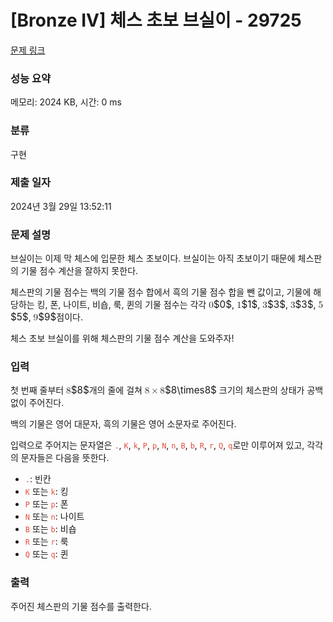# [Bronze IV] 체스 초보 브실이 - 29725 

[문제 링크](https://www.acmicpc.net/problem/29725) 

### 성능 요약

메모리: 2024 KB, 시간: 0 ms

### 분류

구현

### 제출 일자

2024년 3월 29일 13:52:11

### 문제 설명

<p>브실이는 이제 막 체스에 입문한 체스 초보이다. 브실이는 아직 초보이기 때문에 체스판의 기물 점수 계산을 잘하지 못한다.</p>

<p>체스판의 기물 점수는 백의 기물 점수 합에서 흑의 기물 점수 합을 뺀 값이고, 기물에 해당하는 킹, 폰, 나이트, 비숍, 룩, 퀸의 기물 점수는 각각 <mjx-container class="MathJax" jax="CHTML" style="font-size: 109%; position: relative;"><mjx-math class="MJX-TEX" aria-hidden="true"><mjx-mn class="mjx-n"><mjx-c class="mjx-c30"></mjx-c></mjx-mn></mjx-math><mjx-assistive-mml unselectable="on" display="inline"><math xmlns="http://www.w3.org/1998/Math/MathML"><mn>0</mn></math></mjx-assistive-mml><span aria-hidden="true" class="no-mathjax mjx-copytext">$0$</span></mjx-container>, <mjx-container class="MathJax" jax="CHTML" style="font-size: 109%; position: relative;"><mjx-math class="MJX-TEX" aria-hidden="true"><mjx-mn class="mjx-n"><mjx-c class="mjx-c31"></mjx-c></mjx-mn></mjx-math><mjx-assistive-mml unselectable="on" display="inline"><math xmlns="http://www.w3.org/1998/Math/MathML"><mn>1</mn></math></mjx-assistive-mml><span aria-hidden="true" class="no-mathjax mjx-copytext">$1$</span></mjx-container>, <mjx-container class="MathJax" jax="CHTML" style="font-size: 109%; position: relative;"><mjx-math class="MJX-TEX" aria-hidden="true"><mjx-mn class="mjx-n"><mjx-c class="mjx-c33"></mjx-c></mjx-mn></mjx-math><mjx-assistive-mml unselectable="on" display="inline"><math xmlns="http://www.w3.org/1998/Math/MathML"><mn>3</mn></math></mjx-assistive-mml><span aria-hidden="true" class="no-mathjax mjx-copytext">$3$</span></mjx-container>, <mjx-container class="MathJax" jax="CHTML" style="font-size: 109%; position: relative;"><mjx-math class="MJX-TEX" aria-hidden="true"><mjx-mn class="mjx-n"><mjx-c class="mjx-c33"></mjx-c></mjx-mn></mjx-math><mjx-assistive-mml unselectable="on" display="inline"><math xmlns="http://www.w3.org/1998/Math/MathML"><mn>3</mn></math></mjx-assistive-mml><span aria-hidden="true" class="no-mathjax mjx-copytext">$3$</span></mjx-container>, <mjx-container class="MathJax" jax="CHTML" style="font-size: 109%; position: relative;"><mjx-math class="MJX-TEX" aria-hidden="true"><mjx-mn class="mjx-n"><mjx-c class="mjx-c35"></mjx-c></mjx-mn></mjx-math><mjx-assistive-mml unselectable="on" display="inline"><math xmlns="http://www.w3.org/1998/Math/MathML"><mn>5</mn></math></mjx-assistive-mml><span aria-hidden="true" class="no-mathjax mjx-copytext">$5$</span></mjx-container>, <mjx-container class="MathJax" jax="CHTML" style="font-size: 109%; position: relative;"><mjx-math class="MJX-TEX" aria-hidden="true"><mjx-mn class="mjx-n"><mjx-c class="mjx-c39"></mjx-c></mjx-mn></mjx-math><mjx-assistive-mml unselectable="on" display="inline"><math xmlns="http://www.w3.org/1998/Math/MathML"><mn>9</mn></math></mjx-assistive-mml><span aria-hidden="true" class="no-mathjax mjx-copytext">$9$</span></mjx-container>점이다. </p>

<p>체스 초보 브실이를 위해 체스판의 기물 점수 계산을 도와주자! </p>

### 입력 

 <p>첫 번째 줄부터 <mjx-container class="MathJax" jax="CHTML" style="font-size: 109%; position: relative;"><mjx-math class="MJX-TEX" aria-hidden="true"><mjx-mn class="mjx-n"><mjx-c class="mjx-c38"></mjx-c></mjx-mn></mjx-math><mjx-assistive-mml unselectable="on" display="inline"><math xmlns="http://www.w3.org/1998/Math/MathML"><mn>8</mn></math></mjx-assistive-mml><span aria-hidden="true" class="no-mathjax mjx-copytext">$8$</span></mjx-container>개의 줄에 걸쳐 <mjx-container class="MathJax" jax="CHTML" style="font-size: 109%; position: relative;"><mjx-math class="MJX-TEX" aria-hidden="true"><mjx-mn class="mjx-n"><mjx-c class="mjx-c38"></mjx-c></mjx-mn><mjx-mo class="mjx-n" space="3"><mjx-c class="mjx-cD7"></mjx-c></mjx-mo><mjx-mn class="mjx-n" space="3"><mjx-c class="mjx-c38"></mjx-c></mjx-mn></mjx-math><mjx-assistive-mml unselectable="on" display="inline"><math xmlns="http://www.w3.org/1998/Math/MathML"><mn>8</mn><mo>×</mo><mn>8</mn></math></mjx-assistive-mml><span aria-hidden="true" class="no-mathjax mjx-copytext">$8\times8$</span></mjx-container> 크기의 체스판의 상태가 공백 없이 주어진다.</p>

<p>백의 기물은 영어 대문자, 흑의 기물은 영어 소문자로 주어진다.</p>

<p>입력으로 주어지는 문자열은 <span style="color:#e74c3c;"><code>.</code></span>, <span style="color:#e74c3c;"><code>K</code></span>, <span style="color:#e74c3c;"><code>k</code></span>, <span style="color:#e74c3c;"><code>P</code></span>, <span style="color:#e74c3c;"><code>p</code></span>, <span style="color:#e74c3c;"><code>N</code></span>, <span style="color:#e74c3c;"><code>n</code></span>, <span style="color:#e74c3c;"><code>B</code></span>, <span style="color:#e74c3c;"><code>b</code></span>, <span style="color:#e74c3c;"><code>R</code></span>, <span style="color:#e74c3c;"><code>r</code></span>, <span style="color:#e74c3c;"><code>Q</code></span>, <span style="color:#e74c3c;"><code>q</code></span>로만 이루어져 있고, 각각의 문자들은 다음을 뜻한다.</p>

<ul>
	<li><span style="color:#e74c3c;"><code>.</code></span>: 빈칸</li>
	<li><span style="color:#e74c3c;"><code>K</code></span> 또는 <span style="color:#e74c3c;"><code>k</code></span>: 킹</li>
	<li><span style="color:#e74c3c;"><code>P</code></span> 또는 <span style="color:#e74c3c;"><code>p</code></span>: 폰</li>
	<li><span style="color:#e74c3c;"><code>N</code></span> 또는 <span style="color:#e74c3c;"><code>n</code></span>: 나이트</li>
	<li><code><span style="color:#e74c3c;">B</span></code> 또는 <span style="color:#e74c3c;"><code>b</code></span>: 비숍</li>
	<li><span style="color:#e74c3c;"><code>R</code></span> 또는 <span style="color:#e74c3c;"><code>r</code></span>: 룩</li>
	<li><span style="color:#e74c3c;"><code>Q</code></span> 또는 <span style="color:#e74c3c;"><code>q</code></span>: 퀸</li>
</ul>

### 출력 

 <p>주어진 체스판의 기물 점수를 출력한다.</p>

